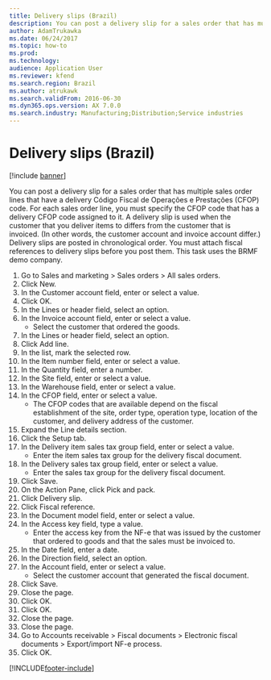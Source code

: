 ```yaml
---
title: Delivery slips (Brazil)
description: You can post a delivery slip for a sales order that has multiple sales order lines that have a delivery Código Fiscal de Operações e Prestações (CFOP) code.
author: AdamTrukawka
ms.date: 06/24/2017
ms.topic: how-to
ms.prod: 
ms.technology: 
audience: Application User
ms.reviewer: kfend
ms.search.region: Brazil
ms.author: atrukawk
ms.search.validFrom: 2016-06-30
ms.dyn365.ops.version: AX 7.0.0
ms.search.industry: Manufacturing;Distribution;Service industries
---
```

# Delivery slips (Brazil)

[!include [banner](../../includes/banner.md)]

You can post a delivery slip for a sales order that has multiple sales order lines that have a delivery Código Fiscal de Operações e Prestações (CFOP) code. For each sales order line, you must specify the CFOP code that has a delivery CFOP code assigned to it. A delivery slip is used when the customer that you deliver items to differs from the customer that is invoiced. (In other words, the customer account and invoice account differ.) Delivery slips are posted in chronological order. You must attach fiscal references to delivery slips before you post them. This task uses the BRMF demo company.

1. Go to Sales and marketing > Sales orders > All sales orders.
2. Click New.
3. In the Customer account field, enter or select a value.
4. Click OK.
5. In the Lines or header field, select an option.
6. In the Invoice account field, enter or select a value.
    * Select the customer that ordered the goods.  
7. In the Lines or header field, select an option.
8. Click Add line.
9. In the list, mark the selected row.
10. In the Item number field, enter or select a value.
11. In the Quantity field, enter a number.
12. In the Site field, enter or select a value.
13. In the Warehouse field, enter or select a value.
14. In the CFOP field, enter or select a value.
    * The CFOP codes that are available depend on the fiscal establishment of the site, order type, operation type, location of the customer, and delivery address of the customer.  
15. Expand the Line details section.
16. Click the Setup tab.
17. In the Delivery item sales tax group field, enter or select a value.
    * Enter the item sales tax group for the delivery fiscal document.  
18. In the Delivery sales tax group field, enter or select a value.
    * Enter the sales tax group for the delivery fiscal document.  
19. Click Save.
20. On the Action Pane, click Pick and pack.
21. Click Delivery slip.
22. Click Fiscal reference.
23. In the Document model field, enter or select a value.
24. In the Access key field, type a value.
    * Enter the access key from the NF-e that was issued by the customer that ordered to goods and that the sales must be invoiced to.  
25. In the Date field, enter a date.
26. In the Direction field, select an option.
27. In the Account field, enter or select a value.
    * Select the customer account that generated the fiscal document.  
28. Click Save.
29. Close the page.
30. Click OK.
31. Click OK.
32. Close the page.
33. Close the page.
34. Go to Accounts receivable > Fiscal documents > Electronic fiscal documents > Export/import NF-e process.
35. Click OK.



[!INCLUDE[footer-include](../../../includes/footer-banner.md)]
